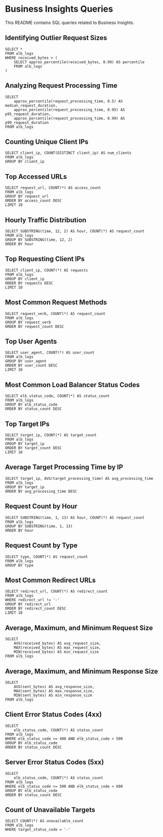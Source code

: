 # Business Insights Queries

This README contains SQL queries related to Business Insights.

## Identifying Outlier Request Sizes

```
SELECT * 
FROM alb_logs 
WHERE received_bytes > (
    SELECT approx_percentile(received_bytes, 0.99) AS percentile 
    FROM alb_logs
)
```

## Analyzing Request Processing Time

```
SELECT 
    approx_percentile(request_processing_time, 0.5) AS median_request_duration, 
    approx_percentile(request_processing_time, 0.95) AS p95_request_duration, 
    approx_percentile(request_processing_time, 0.99) AS p99_request_duration 
FROM alb_logs
```

## Counting Unique Client IPs

```
SELECT client_ip, COUNT(DISTINCT client_ip) AS num_clients 
FROM alb_logs 
GROUP BY client_ip
```

## Top Accessed URLs

```
SELECT request_url, COUNT(*) AS access_count 
FROM alb_logs 
GROUP BY request_url 
ORDER BY access_count DESC 
LIMIT 10
```

## Hourly Traffic Distribution

```
SELECT SUBSTRING(time, 12, 2) AS hour, COUNT(*) AS request_count 
FROM alb_logs 
GROUP BY SUBSTRING(time, 12, 2) 
ORDER BY hour
```

## Top Requesting Client IPs

```
SELECT client_ip, COUNT(*) AS requests 
FROM alb_logs 
GROUP BY client_ip 
ORDER BY requests DESC 
LIMIT 10
```

## Most Common Request Methods

```
SELECT request_verb, COUNT(*) AS request_count 
FROM alb_logs 
GROUP BY request_verb 
ORDER BY request_count DESC
```

## Top User Agents

```
SELECT user_agent, COUNT(*) AS user_count 
FROM alb_logs 
GROUP BY user_agent 
ORDER BY user_count DESC 
LIMIT 10
```

## Most Common Load Balancer Status Codes

```
SELECT elb_status_code, COUNT(*) AS status_count 
FROM alb_logs 
GROUP BY elb_status_code 
ORDER BY status_count DESC
```

## Top Target IPs

```
SELECT target_ip, COUNT(*) AS target_count 
FROM alb_logs 
GROUP BY target_ip 
ORDER BY target_count DESC 
LIMIT 10
```

## Average Target Processing Time by IP

```
SELECT target_ip, AVG(target_processing_time) AS avg_processing_time 
FROM alb_logs 
GROUP BY target_ip 
ORDER BY avg_processing_time DESC
```

## Request Count by Hour

```
SELECT SUBSTRING(time, 1, 13) AS hour, COUNT(*) AS request_count 
FROM alb_logs 
GROUP BY SUBSTRING(time, 1, 13) 
ORDER BY hour
```

## Request Count by Type

```
SELECT type, COUNT(*) AS request_count 
FROM alb_logs 
GROUP BY type
```

## Most Common Redirect URLs

```
SELECT redirect_url, COUNT(*) AS redirect_count 
FROM alb_logs 
WHERE redirect_url != '-' 
GROUP BY redirect_url 
ORDER BY redirect_count DESC 
LIMIT 10
```

## Average, Maximum, and Minimum Request Size

```
SELECT 
    AVG(received_bytes) AS avg_request_size, 
    MAX(received_bytes) AS max_request_size, 
    MIN(received_bytes) AS min_request_size 
FROM alb_logs
```

## Average, Maximum, and Minimum Response Size

```
SELECT 
    AVG(sent_bytes) AS avg_response_size, 
    MAX(sent_bytes) AS max_response_size, 
    MIN(sent_bytes) AS min_response_size 
FROM alb_logs
```

## Client Error Status Codes (4xx)

```
SELECT 
    elb_status_code, COUNT(*) AS status_count 
FROM alb_logs 
WHERE elb_status_code >= 400 AND elb_status_code < 500 
GROUP BY elb_status_code 
ORDER BY status_count DESC
```

## Server Error Status Codes (5xx)

```
SELECT 
    elb_status_code, COUNT(*) AS status_count 
FROM alb_logs 
WHERE elb_status_code >= 500 AND elb_status_code < 600 
GROUP BY elb_status_code 
ORDER BY status_count DESC
```

## Count of Unavailable Targets

```
SELECT COUNT(*) AS unavailable_count 
FROM alb_logs 
WHERE target_status_code = '-'
```

